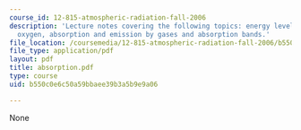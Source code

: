 ```yaml
---
course_id: 12-815-atmospheric-radiation-fall-2006
description: 'Lecture notes covering the following topics: energy level diagram for
  oxygen, absorption and emission by gases and absorption bands.'
file_location: /coursemedia/12-815-atmospheric-radiation-fall-2006/b550c0e6c50a59bbaee39b3a5b9e9a06_absorption.pdf
file_type: application/pdf
layout: pdf
title: absorption.pdf
type: course
uid: b550c0e6c50a59bbaee39b3a5b9e9a06

---
```

None